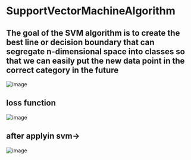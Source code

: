 # SupportVectorMachineAlgorithm
## The goal of the SVM algorithm is to create the best line or decision boundary that can segregate n-dimensional space into classes so that we can easily put the new data point in the correct category in the future
![image](https://github.com/ranamanish674zu/SupportVectorMachineAlgorithm/assets/119676300/c07a2f8f-f2af-4cbb-ae10-1744edd29ba5)
## loss function
![image](https://github.com/ranamanish674zu/SupportVectorMachineAlgorithm/assets/119676300/c2e8f7ca-be23-4f38-a78a-0d5abea238f0)
## after applyin svm->
![image](https://github.com/ranamanish674zu/SupportVectorMachineAlgorithm/assets/119676300/bd809f17-3e48-4bb7-9332-282d6f99e6ed)
